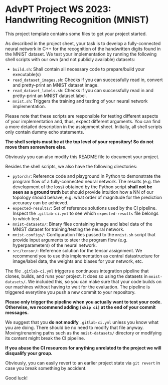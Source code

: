 # AdvPT Project WS 2023: Handwriting Recognition (MNIST)

This project template contains some files to get your project started.

As described in the project sheet, your task is to develop a fully-connected neural network in C++ for the recognition
of the handwritten digits found in the MNIST dataset.
We test your implementation by running the following shell scripts with our own (and not publicly available) datasets:

* `build.sh`: Shall contain all necessary code to prepare/build your executable(s)
* `read_dataset_images.sh`: Checks if you can successfully read in, convert and pretty-print an MNIST dataset image.
* `read_dataset_labels.sh`: Checks if you can successfully read in and pretty-print an MNIST dataset label.
* `mnist.sh`: Triggers the training and testing of your neural network implementation.

Please note that these scripts are responsible for testing different aspects of your implementation and, thus, expect
different arguments.
You can find a more detailed description in the assignment sheet.
Initially, all shell scripts only contain dummy echo statements.

**The shell scripts must be at the top level of your repository! So do not move them somewhere else.**

Obviously you can also modify this README file to document your project.

Besides the shell scripts, we also have the following directories:

* `pytorch/`:
  Reference code and playground in Python to demonstrate the program flow of a fully-connected neural network.
  The results (e.g. the development of the loss) obtained by the Python script **shall not be seen as a ground truth**
  but should provide intuition how a NN of our topology should behave, e.g. what order of magnitude for the prediction
  accuracy can be achieved.
* `expected-results/`:
  Set of reference solutions used by the CI pipeline.
  Inspect the `.gitlab-ci.yml` to see which `expected-results` file belongs to which test.
* `mnist-datasets/`:
  Binary files containing image and label data of the MNIST dataset for training/testing the neural network.
* `mnist-configs/`:
  Configuration files passed to the `mnist.sh` script that provide input arguments to steer the program flow (e.g.
  hyperparameters) of the neural network.
* `src/tensor/`:
  Reference solution for the tensor assignment. We recommend you to use this implementation as central datastructure for
  image/label data, the weights and biases for your network, etc.

The file `.gitlab-ci.yml` triggers a continuous integration pipeline that clones, builds, and runs your project.
It does so using the datasets in `mnist-datasets/`.
We included this, so you can make sure that your code builds on our machines without having to wait for the evaluation.
The pipeline is triggered everytime you push a new commit to your repository.

**Please only trigger the pipeline when you actually want to test your code. Otherwise, we recommend adding `[skip ci]`
at the end of your commit messages.**

We suggest that you **do not modify** `.gitlab-ci.yml` unless you know what you are doing.
There should be no need to modify that file anyway.
Moving/renaming paths such as the `mnist-datasets/` directory or modifying its content might break the CI pipeline.

**If you abuse the CI resources for anything unrelated to the project we will disqualify your group.**

Obviously, you can easily revert to an earlier project state via `git revert` in case you break something by accident.

Good luck!